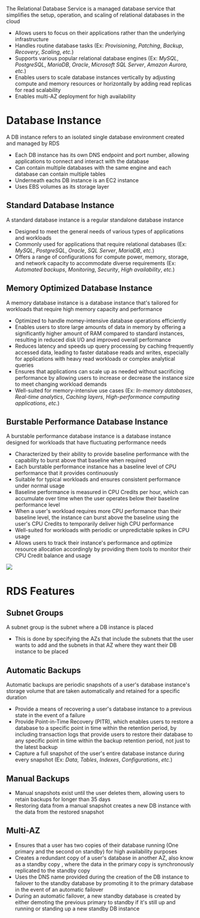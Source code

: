 The Relational Database Service is a managed database service that simplifies the setup, operation, and scaling of relational databases in the cloud

* Allows users to focus on their applications rather than the underlying infrastructure
* Handles routine database tasks (Ex: *Provisioning*, *Patching*, *Backup*, *Recovery*, *Scaling*, *etc.*)
* Supports various popular relational database engines (Ex: *MySQL*, *PostgreSQL*, *MariaDB*, *Oracle*, *Microsoft SQL Server*, *Amazon Aurora*, *etc.*)
* Enables users to scale database instances vertically by adjusting compute and memory resources or horizontally by adding read replicas for read scalability
* Enables multi-AZ deployment for high availability

# Database Instance

A DB instance refers to an isolated single database environment created and managed by RDS

* Each DB instance has its own DNS endpoint and port number, allowing applications to connect and interact with the database
* Can contain multiple databases with the same engine and each database can contain multiple tables
* Underneath eachs DB instance is an EC2 instance
* Uses EBS volumes as its storage layer

## Standard Database Instance

A standard database instance is a regular standalone database instance 

* Designed to meet the general needs of various types of applications and workloads
* Commonly used for applications that require relational databases (Ex: *MySQL*, *PostgreSQL*, *Oracle*, *SQL Server*, *MariaDB*, *etc.*)
* Offers a range of configurations for compute power, memory, storage, and network capacity to accommodate diverse requirements (Ex: *Automated backups*, *Monitoring*, *Security*, *High availability*, *etc.*)

## Memory Optimized Database Instance

A memory database instance is a database instance that's tailored for workloads that require high memory capacity and performance 

* Optimized to handle momey-intensive database operations efficiently
* Enables users to store large amounts of data in memory by offering a significantly higher amount of RAM compared to standard instances, resulting in reduced disk I/O and improved overall performance
* Reduces latency and speeds up query processing by caching frequently accessed data, leading to faster database reads and writes, especially for applications with heavy read workloads or complex analytical queries
* Ensures that applications can scale up as needed without sacrificing performance by allowing users to increase or decrease the instance size to meet changing workload demands
* Well-suited for memory-intensive use cases (Ex: *In-memory databases*, *Real-time analytics*, *Caching layers*, *High-performance computing applications*, *etc.*)

## Burstable Performance Database Instance

A burstable performance database instance is a database instance designed for workloads that have fluctuating performance needs

* Characterized by their ability to provide baseline performance with the capability to burst above that baseline when required
* Each burstable performance instance has a baseline level of CPU performance that it provides continuously
* Suitable for typical workloads and ensures consistent performance under normal usage
* Baseline performance is measured in CPU Credits per hour, which can accumulate over time when the user operates below their baseline performance level
* When a user's workload requires more CPU performance than their baseline level, the instance can burst above the baseline using the user's CPU Credits to temporarily deliver high CPU performance
* Well-suited for workloads with periodic or unpredictable spikes in CPU usage
* Allows users to track their instance's performance and optimize resource allocation accordingly by providing them tools to monitor their CPU Credit balance and usage

![](https://github.com/JonmarCorpuz/SecondBrain/blob/main/Assets/Whitespace.png)

# RDS Features

## Subnet Groups

A subnet group is the subnet where a DB instance is placed

* This is done by specifying the AZs that include the subnets that the user wants to add and the subnets in that AZ where they want their DB instance to be placed

## Automatic Backups

Automatic backups are periodic snapshots of a user's database instance's storage volume that are taken automatically and retained for a specific duration

* Provide a means of recovering a user's database instance to a previous state in the event of a failure 
* Provide Point-in-Time Recovery (PITR), which enables users to restore a database to a specific point in time within the retention period, by including transaction logs that provide users to restore their database to any specific point in time within the backup retention period, not just to the latest backup
* Capture a full snapshot of the user's entire database instance during every snapshot (Ex: *Data*, *Tables*, *Indexes*, *Configurations*, *etc.*)

## Manual Backups

* Manual snapshots exist until the user deletes them, allowing users to retain backups for longer than 35 days
* Restoring data from a manual snapshot creates a new DB instance with the data from the restored snapshot

## Multi-AZ

* Ensures that a user has two copies of their database running (One primary and the second on standby) for high availability purposes
* Creates a redundant copy of a user's database in another AZ, also know as a standby copy , where the data in the primary copy is synchronously replicated to the standby copy
* Uses the DNS name provided during the creation of the DB instance to failover to the standby database by promoting it to the primary database in the event of an automatic failover
* During an automatic failover, a new standby database is created by either demoting the previous primary to standby if it's still up and running or standing up a new standby DB instance
